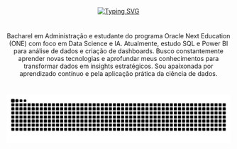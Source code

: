<div align="center">
  <a href="https://git.io/typing-svg"><img src="https://readme-typing-svg.herokuapp.com?font=Playfair+Display&weight=500&size=22&pause=1000&color=F70C74&width=435&lines=%E2%9D%86+WELCOME+TO+MY+PROFILE+%CB%99%E1%B5%95%CB%99+%E2%9D%86" alt="Typing SVG" />
  </a>
</div>

#

<p align="center">Bacharel em Administração e estudante do programa Oracle Next Education (ONE) com foco em Data Science e IA. Atualmente, estudo SQL e Power BI para análise de dados e criação de dashboards. Busco constantemente aprender novas tecnologias e aprofundar meus conhecimentos para transformar dados em insights estratégicos. Sou apaixonada por aprendizado contínuo e pela aplicação prática da ciência de dados.

#

<picture align="center">
  <source media="(prefers-color-scheme: dark)" srcset="https://raw.githubusercontent.com/vivianebatista92/vivianebatista92/output/github-contribution-grid-snake-dark.svg">
  <source media="(prefers-color-scheme: light)" srcset="https://raw.githubusercontent.com/vivianebatista92/vivianebatista92/output/github-contribution-grid-snake-dark.svg">
  <img align="center" alt="github contribution grid snake animation" src="https://raw.githubusercontent.com/vivianebatista92/vivianebatista92/output/github-contribution-grid-snake.svg">
</picture>

<!--
**vivianebatista92/vivianebatista92** is a ✨ _special_ ✨ repository because its `README.md` (this file) appears on your GitHub profile.

Here are some ideas to get you started:

- 🔭 I’m currently working on ...
- 🌱 I’m currently learning ...
- 👯 I’m looking to collaborate on ...
- 🤔 I’m looking for help with ...
- 💬 Ask me about ...
- 📫 How to reach me: ...
- 😄 Pronouns: ...
- ⚡ Fun fact: ...
-->
